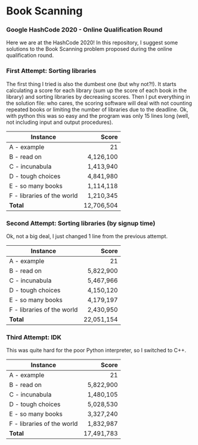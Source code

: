 # Book Scanning
### Google HashCode 2020 - Online Qualification Round

Here we are at the HashCode 2020! In this repository, I suggest some solutions to the Book Scanning problem proposed during the online qualification round.

### First Attempt: Sorting libraries
The first thing I tried is also the dumbest one (but why not?!). It starts calculating a score for each library (sum up the score of each book in the library) and sorting libraries by decreasing scores.
Then I put everything in the solution file: who cares, the scoring software will deal with not counting repeated books or limiting the number of libraries due to the deadline.
Ok, with python this was so easy and the program was only 15 lines long (well, not including input and output procedures).

|Instance | Score|
|---------|-----:|
|A - example | 21|
|B - read on | 4,126,100|
|C - incunabula | 1,413,940|
|D - tough choices | 4,841,980|
|E - so many books | 1,114,118|
|F - libraries of the world | 1,210,345|
|**Total** | 12,706,504|

### Second Attempt: Sorting libraries (by signup time)
Ok, not a big deal, I just changed 1 line from the previous attempt.

|Instance | Score|
|---------|-----:|
|A - example | 21|
|B - read on | 5,822,900|
|C - incunabula | 5,467,966|
|D - tough choices | 4,150,120|
|E - so many books | 4,179,197|
|F - libraries of the world | 2,430,950|
|**Total** | 22,051,154|

### Third Attempt: IDK
This was quite hard for the poor Python interpreter, so I switched to C++.

|Instance | Score|
|---------|-----:|
|A - example | 21|
|B - read on | 5,822,900|
|C - incunabula | 1,480,105|
|D - tough choices | 5,028,530|
|E - so many books | 3,327,240|
|F - libraries of the world | 1,832,987|
|**Total** | 17,491,783|